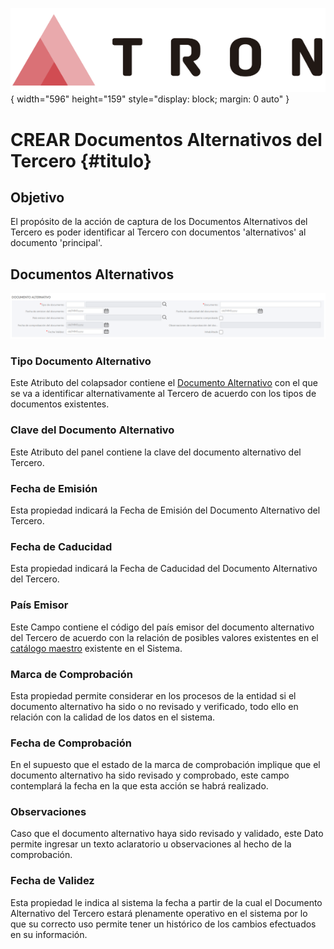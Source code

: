 ![Imagen LOGO](./00-Imagen/logo-TRON.png){ width="596" height="159" style="display: block; margin: 0 auto" }

# CREAR Documentos Alternativos del Tercero {#titulo}

## Objetivo

El propósito de la acción de captura de los Documentos Alternativos del Tercero es poder identificar al Tercero con documentos 'alternativos' al documento 'principal'.

## Documentos Alternativos

![Datos Básicos](./00-Imagen/Documentos-Alternativos.png)

### **Tipo Documento Alternativo**

Este Atributo del colapsador contiene el [Documento Alternativo][Documento] con el que se va a identificar alternativamente al Tercero de acuerdo con los tipos de documentos existentes.

### **Clave del Documento Alternativo**

Este Atributo del panel contiene la clave del documento alternativo del Tercero.

### **Fecha de Emisión**

Esta propiedad indicará la Fecha de Emisión del Documento Alternativo del Tercero.

### **Fecha de Caducidad**

Esta propiedad indicará la Fecha de Caducidad del Documento Alternativo del Tercero.

### **País Emisor**

Este Campo contiene el código del país emisor del documento alternativo del Tercero de acuerdo con la relación de posibles valores existentes en el [catálogo maestro](../../../../../../01-TRON/01-Documentacion/01-Modulos/01-Comunes/01-Definicion/03-Estructura-geografica/DEFINICION-Nivel1-Estructura-Geografica.md#titulo) existente en el Sistema.

### **Marca de Comprobación**

Esta propiedad permite considerar en los procesos de la entidad si el documento alternativo ha sido o no revisado y verificado, todo ello en relación con la calidad de los datos en el sistema.

### **Fecha de Comprobación**

En el supuesto que el estado de la marca de comprobación implique que el documento alternativo ha sido revisado y comprobado, este campo contemplará la fecha en la que esta acción se habrá realizado.

### **Observaciones**

Caso que el documento alternativo haya sido revisado y validado, este Dato permite ingresar un texto aclaratorio u observaciones al hecho de la comprobación.

### **Fecha de Validez**

Esta propiedad le indica al sistema la fecha a partir de la cual el Documento Alternativo del Tercero estará plenamente operativo en el sistema por lo que su correcto uso permite tener un histórico de los cambios efectuados en su información.

[Documento]: <../../../../../../01-TRON/01-Documentacion/01-Modulos/02-Terceros/01-Definicion/01-Comun/DEFINICION-de-Documento-Identificativo.md#titulo>